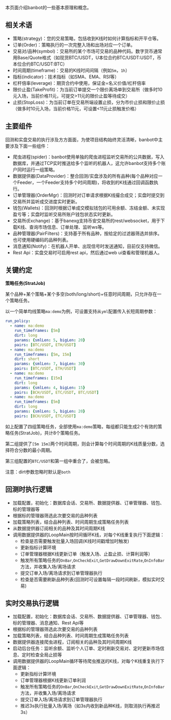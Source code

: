 本页面介绍banbot的一些基本原理和概念。

## 相关术语
* 策略(strategy)：您的交易策略，包括收到K线时如何计算指标和开平仓等。
* 订单(Order)：策略执行的一次完整入场和出场对应一个订单。
* 交易对/品种(symbol)：交易所的某个市场可交易的品种代码。数字货币通常用Base/Quote格式（如现货BTC/USDT，U本位合约BTC/USDT:USDT，币本位合约BTC/USDT:BTC）
* 时间周期(timeframe)：交易的K线时间间隔（例如`5m`，`1h`）
* 指标(indicator)：技术指标（如SMA、EMA、RSI等）
* 杠杆倍率(leverage)：期货合约中使用，保证金=名义价值/杠杆倍率
* 限价止盈(TakeProfit)：为当前订单提交一个限价离场单到交易所（做多时10元入场，当前价格11元，可提交>11元的限价止盈等待成交）
* 止损(StopLoss)：为当前订单在交易所端设置止损，分为市价止损和限价止损（做多时10元入场，当前价格11元，可设置<11元止损触发价格）

## 主要组件
回测和实盘交易的执行涉及方方面面，为使项目结构始终灵活清晰，banbot中主要涉及下面一些组件：

* 爬虫进程(spider)：banbot使用单独的爬虫进程监听交易所的公共数据，写入数据库，并通过TCP实时推送给多个监听的机器人，这允许banbot支持多个账户同时运行一组策略。
* 数据提供器(DataProvider)：整合回测/实盘涉及的所有品种(每个品种对应一个Feeder，一个Feeder支持多个时间周期)，将收到的K线通过回调函数执行。
* 订单管理器(OrderMgr)：回测时对订单请求根据K线撮合成交；实盘时提交到交易所并监听成交进度实时更新。
* 钱包(Wallets)：回测时根据订单成交模拟钱包的可用余额、冻结金额、未实现盈亏等；实盘时监听交易所账户钱包状态实时更新。
* 交易所(Exchange)：基于banexg支持币安交易所的rest/websocket，用于下载K线、查询市场信息、订单处理、监听ws等。
* 品种管理器(PairFilters)：支持基于所有品种，按给定的过滤器筛选并排序。也可使用硬编码的品种列表。
* 消息通知(Notify)：在机器人开单、出现信号时发送通知，目前仅支持微信。
* Rest Api：实盘交易时可启用rest api，然后通过web ui查看和管理机器人。

## 关键约定
**策略任务(StratJob)**   

某个品种+某个策略+某个多空(both/long/short)+任意时间周期，只允许存在一个策略任务。  

以一个简单均线策略`ma:demo`为例，可设置支持从`yml`配置传入长短周期参数：
```yaml
run_policy:
  - name: ma:demo
    run_timeframes: [5m]
    dirt: long
    params: {smlLen: 5, bigLen: 20}
    pairs: [BTC/USDT, ETH/USDT]
  - name: ma:demo
    run_timeframes: [5m, 15m]
    dirt: short
    params: {smlLen: 7, bigLen: 30}
    pairs: [BTC/USDT, ETH/USDT]
  - name: ma:demo
    run_timeframes: [15m]
    dirt: long
    params: {smlLen: 4, bigLen: 15}
    pairs: [BCH/USDT, ETC/USDT, BTC/USDT]
  - name: ma:demo
    run_timeframes: [5m]
    dirt: long
    params: {smlLen: 5, bigLen: 20}
    pairs: [BCH/USDT, ETC/USDT]
```
如上配置了四组策略任务，全部使用`ma:demo`策略，每组都只能生成2个有效的策略任务(StratJob)，共计8个策略任务。

第二组提供了`[5m 15m]`两个时间周期，则会计算每个时间周期的K线质量分数，选择符合分数的最小周期。

第三组配置的`BTC/USDT`和第一组中重合了，会被忽略。  

注意：dirt参数忽略时默认是`both`

## 回测时执行逻辑
* 加载配置，初始化：数据库会话、交易所、数据提供器、订单管理器、钱包、标的管理器等
* 根据标的管理器筛选此次要交易的品种列表
* 加载策略列表，结合品种列表、时间周期生成策略任务列表
* 从数据提供器订阅相关的品种及其时间周期K线
* 调用数据提供器的LoopMain按时间循环K线，对每个K线重复执行下面逻辑：
  * 检查是否需要触发批量入场回调(K线时间戳增加时触发)
  * 更新指标计算环境
  * 订单管理器根据K线更新订单（触发入场、止盈止损、计算利润等）
  * 触发所有策略任务的`OnBar`,`OnCheckExit`,`GetDrawDownExitRate`,`OnInfoBar`方法，并收集入场/离场请求
  * 提交订单入场/离场请求到订单管理器执行
  * 检查是否需要刷新品种列表(回测时可设置每隔一段时间刷新，模拟实时交易)

## 实时交易执行逻辑
* 加载配置，初始化：数据库会话、交易所、数据提供器、订单管理器、钱包、标的管理器、消息通知、Rest Api等
* 根据标的管理器筛选此次要交易的品种列表
* 加载策略列表，结合品种列表、时间周期生成策略任务列表
* 数据提供器连接爬虫进程，订阅相关的品种及其时间周期K线
* 启动后台任务：监听余额、监听个人订单、定时刷新交易对、定时更新市场信息、定时检查全局止损等
* 调用数据提供器的LoopMain循环等待爬虫推送的K线，对每个K线重复执行下面逻辑：
  * 更新指标计算环境
  * 订单管理器根据K线更新订单利润
  * 触发所有策略任务的`OnBar`,`OnCheckExit`,`GetDrawDownExitRate`,`OnInfoBar`方法，并收集入场/离场请求
  * 提交订单入场/离场请求到订单管理器执行
  * 推迟3s执行批量入场/离场（如3s内收到新品种K线，则取消执行再推迟3s）

